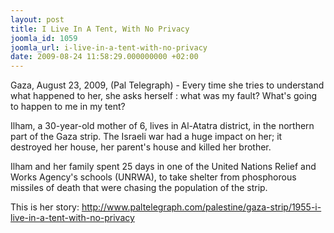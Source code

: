 ```yaml
---
layout: post
title: I Live In A Tent, With No Privacy
joomla_id: 1059
joomla_url: i-live-in-a-tent-with-no-privacy
date: 2009-08-24 11:58:29.000000000 +02:00
---
```

<p>Gaza, August 23, 2009, (Pal Telegraph) - Every time she tries to understand what happened to her, she asks herself : what was my fault? What's going to happen to me in my tent?</p>
<p>Ilham, a 30-year-old mother of 6, lives in Al-Atatra district, in the northern part of the Gaza strip. The Israeli war had a huge impact on her; it destroyed her house, her parent's house and killed her brother.</p>
<p>

</p>
<p>Ilham and her family spent 25 days in one of the United Nations Relief and Works Agency's schools (UNRWA), to take shelter from phosphorous missiles of death that were chasing the population of the strip.</p>
<p>This is her story: <a title="live in a tent" href="http://www.paltelegraph.com/palestine/gaza-strip/1955-i-live-in-a-tent-with-no-privacy">http://www.paltelegraph.com/palestine/gaza-strip/1955-i-live-in-a-tent-with-no-privacy</a></p>
<p> </p>
